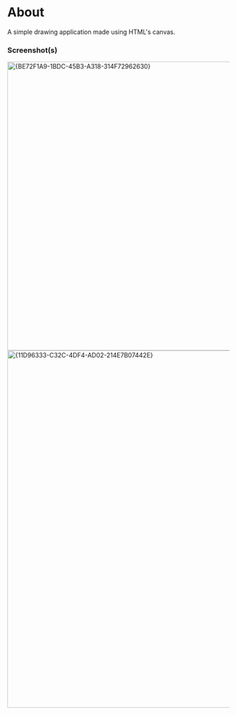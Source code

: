 # About

A simple drawing application made using HTML's canvas.

### Screenshot(s)

<img width="672" height="654" alt="{BE72F1A9-1BDC-45B3-A318-314F72962630}" src="https://github.com/user-attachments/assets/07150463-f133-4a73-8899-9766b0daa3e5" />
<img width="802" height="809" alt="{11D96333-C32C-4DF4-AD02-214E7B07442E}" src="https://github.com/user-attachments/assets/e4990add-231f-47b3-8be7-85109f6f3f3c" />

